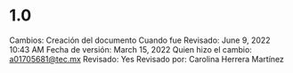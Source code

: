 # 1.0

Cambios: Creación del documento
Cuando fue Revisado: June 9, 2022 10:43 AM
Fecha de  versión: March 15, 2022
Quien hizo el cambio: a01705681@tec.mx
Revisado: Yes
Revisado por: Carolina Herrera Martínez